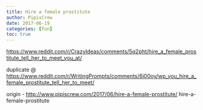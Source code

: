```yaml
---
title: Hire a female prostitute
author: PipisCrew
date: 2017-06-19
categories: [fun]
toc: true
---
```


https://www.reddit.com/r/CrazyIdeas/comments/5q2pht/hire_a_female_prostitute_tell_her_to_meet_you_at/

duplicate @ https://www.reddit.com/r/WritingPrompts/comments/6i00oy/wp_you_hire_a_female_prostitute_tell_her_to_meet/

origin - http://www.pipiscrew.com/2017/06/hire-a-female-prostitute/ hire-a-female-prostitute